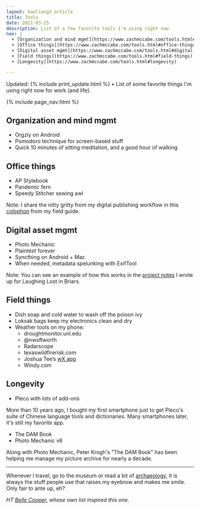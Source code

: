 ```yaml
---
layout: kaoliang3_article
title: Tools
date: 2021-03-25
description: List of a few favorite tools I'm using right now
nav: |
  + [Organization and mind mgmt](https://www.zachmccabe.com/tools.html#organization-and-mind-mgmt) 
  + [Office things](https://www.zachmccabe.com/tools.html#office-things)
  + [Digital asset mgmt](https://www.zachmccabe.com/tools.html#digital-asset-mgmt)
  + [Field things](https://www.zachmccabe.com/tools.html#field-things)
  + [Longevity](https://www.zachmccabe.com/tools.html#longevity)

---
```



Updated: {% include print_update.html %} • List of some favorite things I'm using right now for work (and life).



{% include page_nav.html %}



## Organization and mind mgmt

+ Orgzly on Android
+ Pomodoro technique for screen-based stuff
+ Quick 10 minutes of sitting meditation, and a good hour of walking



## Office things

+ AP Stylebook
+ Pandemic fern
+ Speedy Stitcher sewing awl

Note: I share the nitty gritty from my digital publishing workflow in this [colophon] from my field guide.

[colophon]: https://www.zachmccabe.com/beijing/colophon




## Digital asset mgmt

+ Photo Mechanic
+ Plaintext forever
+ Syncthing on Android + Mac
+ When needed, metadata spelunking with ExifTool

Note: You can see an example of how this works in the [project notes] I wrote up for Laughing Lost in Briars.

[project notes]: https://www.zachmccabe.com/briars/notes




## Field things

+ Dish soap and cold water to wash off the poison ivy
+ Loksak bags keep my electronics clean and dry
+ Weather tools on my phone:
  - droughtmonitor.unl.edu
  - @nwsftworth
  - Radarscope
  - texaswildfirerisk.com
  - Joshua Tee’s [wX app]
  - Windy.com

[wX app]: https://docs.google.com/document/d/1OQrviP10XBvQZ7QKh5R4bsd72ZKffK5f0ISRuCaSk5k/edit




## Longevity

+ Pleco with lots of add-ons

More than 10 years ago, I bought my first smartphone just to get Pleco's suite of Chinese language tools and dictionaries. Many smartphones later, it's still my favorite app.

+ The DAM Book
+ Photo Mechanic v6

Along with Photo Mechanic, Peter Krogh's "The DAM Book" has been helping me manage my picture archive for nearly a decade.



---



Whenever I travel, go to the museum or read a bit of [archaeology,] it is always the stuff people use that raises my eyebrow and makes me smile. Only fair to ante up, eh?

*HT [Belle Cooper,] whose own list inspired this one.*

[archaeology,]: https://archive.org/details/StoneAgeEconomics_201611/page/n31

[Belle Cooper,]: http://bellebcooper.com/

